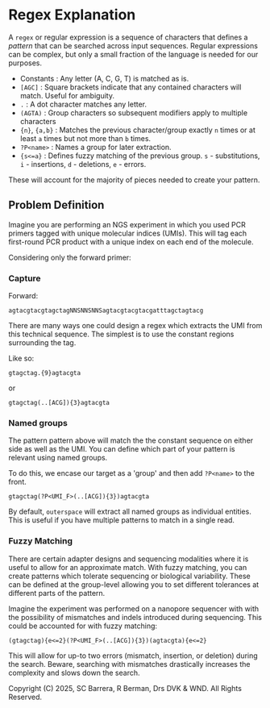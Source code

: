 # Regex Explanation
  
A `regex` or regular expression is a sequence of characters that defines a *pattern* that can be searched across input sequences.
Regular expressions can be complex, but only a small fraction of the language is needed for our purposes.

 - Constants : Any letter (A, C, G, T) is matched as is.
 - `[AGC]` : Square brackets indicate that any contained characters will match. Useful for ambiguity.
 - `.` : A dot character matches any letter.
 - `(AGTA)` : Group characters so subsequent modifiers apply to multiple characters
 - `{n}`, `{a,b}` : Matches the previous character/group exactly `n` times or at least `a` times but not more than `b` times.
 - `?P<name>` : Names a group for later extraction.
 - `{s<=a}` : Defines fuzzy matching of the previous group. `s` - substitutions, `i` - insertions, `d` - deletions, `e` - errors.

These will account for the majority of pieces needed to create your pattern.

## Problem Definition

Imagine you are performing an NGS experiment in which you used PCR primers tagged with unique molecular indices (UMIs).
This will tag each first-round PCR product with a unique index on each end of the molecule.

Considering only the forward primer:

### Capture

Forward:
```
agtacgtacgtagctagNNSNNSNNSagtacgtacgtacgatttagctagtacg
```

There are many ways one could design a regex which extracts the UMI from this technical sequence.
The simplest is to use the constant regions surrounding the tag.

Like so:
```
gtagctag.{9}agtacgta
```

or 
```
gtagctag(..[ACG]){3}agtacgta
```

### Named groups

The pattern pattern above will match the the constant sequence on either side as well as the UMI.
You can define which part of your pattern is relevant using named groups.

To do this, we encase our target as a 'group' and then add `?P<name>` to the front.

```
gtagctag(?P<UMI_F>(..[ACG]){3})agtacgta
```
By default, `outerspace` will extract all named groups as individual entities.
This is useful if you have multiple patterns to match in a single read.

### Fuzzy Matching

There are certain adapter designs and sequencing modalities where it is useful to allow for an approximate match.
With fuzzy matching, you can create patterns which tolerate sequencing or biological variability. 
These can be defined at the group-level allowing you to set different tolerances at different parts of the pattern.

Imagine the experiment was performed on a nanopore sequencer with with the possibility of mismatches and indels introduced during sequencing.
This could be accounted for with fuzzy matching:

```
(gtagctag){e<=2}(?P<UMI_F>(..[ACG]){3})(agtacgta){e<=2}
```

This will allow for up-to two errors (mismatch, insertion, or deletion) during the search.
Beware, searching with mismatches drastically increases the complexity and slows down the search.


Copyright (C) 2025, SC Barrera, R Berman, Drs DVK & WND. All Rights Reserved.